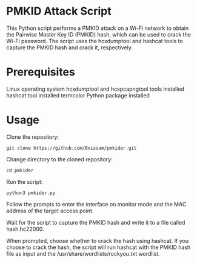 # PMKID Attack Script
This Python script performs a PMKID attack on a Wi-Fi network to obtain the Pairwise Master Key ID (PMKID) hash, which can be used to crack the Wi-Fi password. The script uses the hcxdumptool and hashcat tools to capture the PMKID hash and crack it, respectively.

# Prerequisites
Linux operating system
hcxdumptool and hcxpcapngtool tools installed
hashcat tool installed
termcolor Python package installed
# Usage
Clone the repository:

```
git clone https://github.com/0xissam/pmkider.git
```
Change directory to the cloned repository:

```
cd pmkider
```
Run the script:

```
python3 pmkider.py
```
Follow the prompts to enter the interface on monitor mode and the MAC address of the target access point.

Wait for the script to capture the PMKID hash and write it to a file called hash.hc22000.

When prompted, choose whether to crack the hash using hashcat. If you choose to crack the hash, the script will run hashcat with the PMKID hash file as input and the /usr/share/wordlists/rockyou.txt wordlist.
